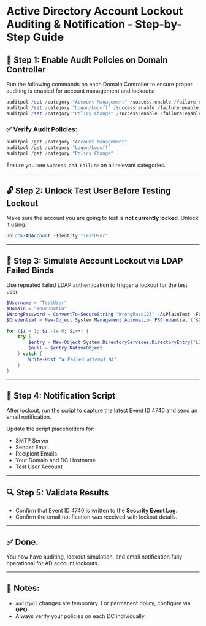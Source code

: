# Active Directory Account Lockout Auditing & Notification - Step-by-Step Guide

## 🔧 Step 1: Enable Audit Policies on Domain Controller  
Run the following commands on each Domain Controller to ensure proper auditing is enabled for account management and lockouts:

```powershell
auditpol /set /category:"Account Management" /success:enable /failure:enable
auditpol /set /category:"Logon/Logoff" /success:enable /failure:enable
auditpol /set /category:"Policy Change" /success:enable /failure:enable
```

### ✅ Verify Audit Policies:
```powershell
auditpol /get /category:"Account Management"
auditpol /get /category:"Logon/Logoff"
auditpol /get /category:"Policy Change"
```

Ensure you see `Success and Failure` on all relevant categories.

---

## 🔓 Step 2: Unlock Test User Before Testing Lockout
Make sure the account you are going to test is **not currently locked**. Unlock it using:

```powershell
Unlock-ADAccount -Identity "TestUser"
```

---

## 🚫 Step 3: Simulate Account Lockout via LDAP Failed Binds  
Use repeated failed LDAP authentication to trigger a lockout for the test user.

```powershell
$Username = "TestUser"
$Domain = "YourDomain"
$WrongPassword = ConvertTo-SecureString "WrongPass123" -AsPlainText -Force
$Credential = New-Object System.Management.Automation.PSCredential ("$Domain\$Username", $WrongPassword)

for ($i = 1; $i -le 6; $i++) {
    try {
        $entry = New-Object System.DirectoryServices.DirectoryEntry("LDAP://your-dc.yourdomain.com", $Credential.UserName, $WrongPassword)
        $null = $entry.NativeObject
    } catch {
        Write-Host "❌ Failed attempt $i"
    }
}
```

---

## 📧 Step 4: Notification Script
After lockout, run the script to capture the latest Event ID 4740 and send an email notification.

Update the script placeholders for:
- SMTP Server
- Sender Email
- Recipient Emails
- Your Domain and DC Hostname
- Test User Account

---

## 🔍 Step 5: Validate Results
- Confirm that Event ID 4740 is written to the **Security Event Log**.
- Confirm the email notification was received with lockout details.

---

## ✅ Done.
You now have auditing, lockout simulation, and email notification fully operational for AD account lockouts.

---
## 📄 Notes:
- `auditpol` changes are temporary. For permanent policy, configure via **GPO**.
- Always verify your policies on each DC individually.
